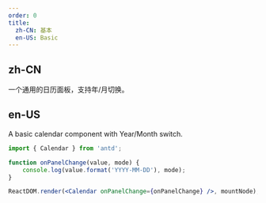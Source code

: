 ```yaml
---
order: 0
title:
  zh-CN: 基本
  en-US: Basic
---
```


## zh-CN

一个通用的日历面板，支持年/月切换。

## en-US

A basic calendar component with Year/Month switch.

```jsx
import { Calendar } from 'antd';

function onPanelChange(value, mode) {
	console.log(value.format('YYYY-MM-DD'), mode);
}

ReactDOM.render(<Calendar onPanelChange={onPanelChange} />, mountNode);
```
